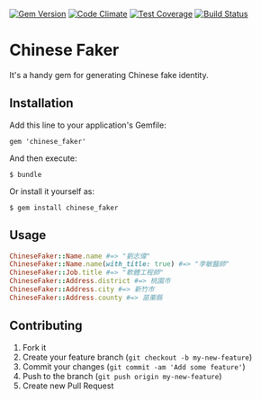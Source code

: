 [![Gem Version](https://badge.fury.io/rb/chinese_faker.svg)](http://badge.fury.io/rb/chinese_faker)
[![Code Climate](https://codeclimate.com/github/berniechiu/chinese_faker/badges/gpa.svg)](https://codeclimate.com/github/berniechiu/chinese_faker)
[![Test Coverage](https://codeclimate.com/github/berniechiu/chinese_faker/badges/coverage.svg)](https://codeclimate.com/github/berniechiu/chinese_faker/coverage)
[![Build Status](https://travis-ci.org/berniechiu/chinese_faker.svg?branch=master)](https://travis-ci.org/berniechiu/chinese_faker)

# Chinese Faker

It's a handy gem for generating Chinese fake identity.

## Installation

Add this line to your application's Gemfile:

    gem 'chinese_faker'

And then execute:

    $ bundle

Or install it yourself as:

    $ gem install chinese_faker

## Usage

``` ruby
ChineseFaker::Name.name #=> "劉志偉"
ChineseFaker::Name.name(with_title: true) #=> "李敏醫師"
ChineseFaker::Job.title #=> "軟體工程師"
ChineseFaker::Address.district #=> 桃園市
ChineseFaker::Address.city #=> 新竹市
ChineseFaker::Address.county #=> 苗栗縣
```

## Contributing

1. Fork it
2. Create your feature branch (`git checkout -b my-new-feature`)
3. Commit your changes (`git commit -am 'Add some feature'`)
4. Push to the branch (`git push origin my-new-feature`)
5. Create new Pull Request
